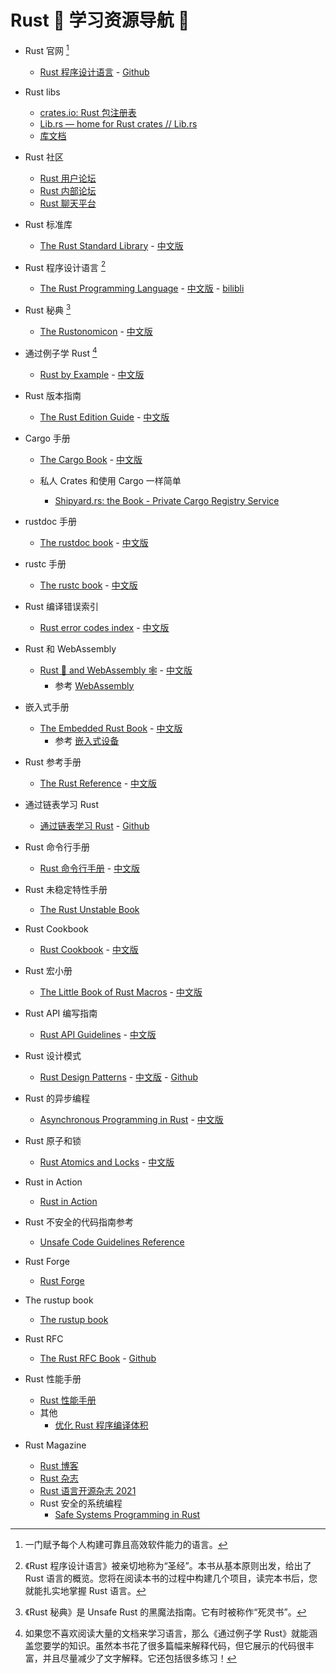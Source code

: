 # Rust 🦀 学习资源导航 🎉

- Rust 官网 [^1]
    - [Rust 程序设计语言](https://www.rust-lang.org) - [Github](https://github.com/rust-lang)

- Rust libs
    - [crates.io: Rust 包注册表](https://crates.io)
    - [Lib.rs — home for Rust crates // Lib.rs](https://lib.rs/)
    - [库文档](https://docs.rs/)

- Rust 社区
    - [Rust 用户论坛](https://users.rust-lang.org/)
    - [Rust 内部论坛](https://internals.rust-lang.org)
    - [Rust 聊天平台](https://rust-lang.zulipchat.com)

- Rust 标准库
    - [The Rust Standard Library](https://doc.rust-lang.org/std/index.html) - [中文版](https://rustwiki.org/zh-CN/std/)

- Rust 程序设计语言 [^2]
    - [The Rust Programming Language](https://doc.rust-lang.org/book/) - [中文版](https://kaisery.github.io/trpl-zh-cn/) - [bilibli](https://www.bilibili.com/video/BV1hp4y1k7SV/)

- Rust 秘典 [^3]
    - [The Rustonomicon](https://doc.rust-lang.org/nomicon/) - [中文版](https://nomicon.purewhite.io/)

- 通过例子学 Rust [^4]
    - [Rust by Example](https://doc.rust-lang.org/rust-by-example/index.html) - [中文版](https://rustwiki.org/zh-CN/rust-by-example/)

- Rust 版本指南
    - [The Rust Edition Guide](https://doc.rust-lang.org/edition-guide/index.html) - [中文版](https://rustwiki.org/zh-CN/edition-guide/)

- Cargo 手册
    - [The Cargo Book](https://doc.rust-lang.org/cargo/index.html) - [中文版](https://rustwiki.org/zh-CN/cargo/)

    - 私人 Crates 和使用 Cargo 一样简单
        - [Shipyard.rs: the Book - Private Cargo Registry Service](https://docs.shipyard.rs/intro/summary.html)

- rustdoc 手册
    - [The rustdoc book](https://doc.rust-lang.org/rustdoc/index.html) - [中文版](https://rustwiki.org/zh-CN/rustdoc/)

- rustc 手册
    - [The rustc book](https://doc.rust-lang.org/rustc/index.html) - [中文版](https://rustwiki.org/zh-CN/rustc/)

- Rust 编译错误索引
    - [Rust error codes index](https://doc.rust-lang.org/error_codes/error-index.html) - [中文版](https://learnku.com/docs/rust-rcei-2020/introduction/10466)

- Rust 和 WebAssembly
    - [Rust 🦀 and WebAssembly 🕸](https://rustwasm.github.io/docs/book/) - [中文版](https://rustwasm.wasmdev.cn/docs/book/)
        - 参考 [Web­Assembly](https://www.rust-lang.org/zh-CN/what/wasm)

- 嵌入式手册
    - [The Embedded Rust Book](https://doc.rust-lang.org/stable/embedded-book/) - [中文版](https://stevenbai.top/rustbook/book/)
        - 参考 [嵌入式设备](https://www.rust-lang.org/zh-CN/what/embedded)

- Rust 参考手册
    - [The Rust Reference](https://doc.rust-lang.org/reference/index.html) - [中文版](https://rustwiki.org/zh-CN/reference/)

- 通过链表学习 Rust
    - [通过链表学习 Rust](https://rust-unofficial.github.io/too-many-lists/) - [Github](too-many-lists)

- Rust 命令行手册
    - [Rust 命令行手册](https://rust-cli.github.io/book/index.html) - [中文版](https://suibianxiedianer.github.io/rust-cli-book-zh_CN/README_zh.html)

- Rust 未稳定特性手册
    - [The Rust Unstable Book](https://doc.rust-lang.org/nightly/unstable-book/)

- Rust Cookbook
    - [Rust Cookbook](https://rustwiki.org/en/rust-cookbook/) - [中文版](https://rustwiki.org/zh-CN/rust-cookbook/)

- Rust 宏小册
    - [The Little Book of Rust Macros](https://veykril.github.io/tlborm/) - [中文版](https://zjp-cn.github.io/tlborm/)

- Rust API 编写指南
    - [Rust API Guidelines](https://rust-lang.github.io/api-guidelines/) - [中文版](https://rust-chinese-translation.github.io/api-guidelines/)

- Rust 设计模式
    - [Rust Design Patterns](https://rust-unofficial.github.io/patterns/) - [中文版](http://chuxiuhong.com/chuxiuhong-rust-patterns-zh/patterns/index.html) - [Github](https://github.com/chuxiuhong/chuxiuhong-rust-patterns-zh)

- Rust 的异步编程
    - [Asynchronous Programming in Rust](https://rust-lang.github.io/async-book/) - [中文版](https://huangjj27.github.io/async-book/index.html)

- Rust 原子和锁
    - [Rust Atomics and Locks](https://marabos.nl/atomics/) - [中文版](https://atomics.rs/)

- Rust in Action
    - [Rust in Action](https://livebook.manning.com/book/rust-in-action/)

- Rust 不安全的代码指南参考
    - [Unsafe Code Guidelines Reference](https://rust-lang.github.io/unsafe-code-guidelines/)

- Rust Forge
    - [Rust Forge](https://forge.rust-lang.org/index.html)

- The rustup book
    - [The rustup book](https://rust-lang.github.io/rustup/)

- Rust RFC
    - [The Rust RFC Book](https://rust-lang.github.io/rfcs/) - [Github](https://github.com/rust-lang/rfcs)

- Rust 性能手册
    - [Rust 性能手册](https://nnethercote.github.io/perf-book/title-page.html)
    - 其他
        - [优化 Rust 程序编译体积](https://www.aloxaf.com/2018/09/reduce_rust_size/)

- Rust Magazine
    - [Rust 博客](https://blog.rust-lang.org/)
    - [Rust 杂志](https://rustmagazine.org/)
    - [Rust 语言开源杂志 2021](https://rustmagazine.github.io/rust_magazine_2021/index.html)
    - Rust 安全的系统编程
        - [Safe Systems Programming in Rust](https://cacm.acm.org/magazines/2021/4/251364-safe-systems-programming-in-rust/fulltext)

[^1]: 一门赋予每个人构建可靠且高效软件能力的语言。
[^2]: 《Rust 程序设计语言》被亲切地称为“圣经”。本书从基本原则出发，给出了 Rust 语言的概览。您将在阅读本书的过程中构建几个项目，读完本书后，您就能扎实地掌握 Rust 语言。
[^3]: 《Rust 秘典》是 Unsafe Rust 的黑魔法指南。它有时被称作“死灵书”。
[^4]: 如果您不喜欢阅读大量的文档来学习语言，那么《通过例子学 Rust》就能涵盖您要学的知识。虽然本书花了很多篇幅来解释代码，但它展示的代码很丰富，并且尽量减少了文字解释。它还包括很多练习！
